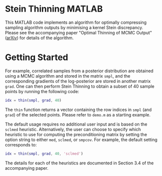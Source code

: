 # Stein Thinning MATLAB
This MATLAB code implements an algorithm for optimally compressing
sampling algorithm outputs by minimising a kernel Stein discrepancy.
Please see the accompanying paper "Optimal Thinning of MCMC Output"
([arXiv](https://arxiv.org/pdf/2005.03952.pdf)) for details of the
algorithm.

# Getting Started
For example, correlated samples from a posterior distribution are
obtained using a MCMC algorithm and stored in the matrix `smpl`,
and the corresponding gradients of the log-posterior are stored in
another matrix `grad`. One can then perform Stein Thinning to obtain
a subset of 40 sample points by running the following code:
```matlab
idx = thin(smpl, grad, 40)
```
The `thin` function returns a vector containing the row indices in
`smpl` (and `grad`) of the selected points. Please refer to `demo.m`
as a starting example.

The default usage requires no additional user input and is based on
the `sclmed` heuristic. Alternatively, the user can choose to specify
which heuristic to use for computing the preconditioning matrix by
setting the option string to either `med`,  `sclmed`, or `smpcov`. For
example, the default setting corresponds to:
```matlab
idx = thin(smpl, grad, 40, 'sclmed')
```
The details for each of the heuristics are documented in Section 3.4 of
the accompanying paper.
